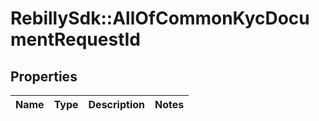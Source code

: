 # RebillySdk::AllOfCommonKycDocumentRequestId

## Properties
Name | Type | Description | Notes
------------ | ------------- | ------------- | -------------

